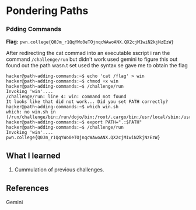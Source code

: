 # Pondering Paths

### Pdding Commands

**Flag:** `pwn.college{Q0Jm_r1QqYWo0eTOjnqcWAwoANX.QX2cjM1wiN2kjNzEzW}`

After redirecting the cat commad into an executable sscript i ran the command `/challenge/run` but didn't work used gemini to figure this out found out the path wasn.t set used the syntax se gave me to obtain the flag 

```
hacker@path~adding-commands:~$ echo 'cat /flag' > win
hacker@path~adding-commands:~$ chmod +x win
hacker@path~adding-commands:~$ /challenge/run
Invoking 'win'....
/challenge/run: line 4: win: command not found
It looks like that did not work... Did you set PATH correctly?
hacker@path~adding-commands:~$ which win.sh
which: no win.sh in (/run/challenge/bin:/run/dojo/bin:/root/.cargo/bin:/usr/local/sbin:/usr/local/bin:/usr/sbin:/usr/bin:/sbin:/bin)
hacker@path~adding-commands:~$ export PATH=".:$PATH"
hacker@path~adding-commands:~$ /challenge/run
Invoking 'win'....
pwn.college{Q0Jm_r1QqYWo0eTOjnqcWAwoANX.QX2cjM1wiN2kjNzEzW}
```

## What I learned

1. Cummulation of previous challenges.

## References

Gemini 
